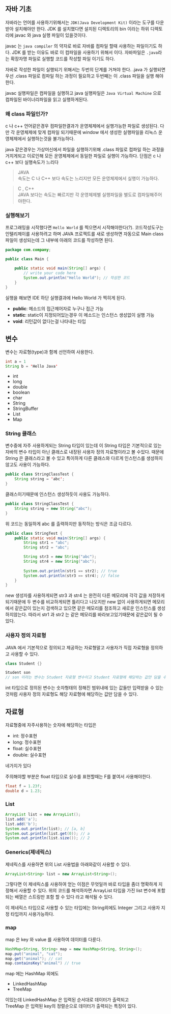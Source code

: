 ## 자바 기초
자바라는 언어를 사용하기위해서는 `JDK(Java Development Kit)` 이라는 도구를 다운받아 설치해야만 한다. JDK 를 설치했다면 설치된 디렉토리의 bin 이라는 하위 디렉토리에 javac 와 java 실행 파일이 있을것이다.
  
javac 는 `java compiler` 의 약자로 바로 자바를 컴파일 할때 사용하는 파일이기도 하다. JDK 를 받는 이유도 바로 이 컴파일을 사용하기 위해서 이다. 자바파일은 `.java`라는 확장자명 파일로 실행할 코드를 작성할 파일 이기도 하다.  
  
자바로 작성한 파일이 실행되기 위해서는 두번의 단계를 거쳐야 한다. .java 가 실행되면 우선 .class 파일로 컴파일 하는 과정이 필요하고 두번째는 이 .class 파일을 실행 해야 한다.
  
javac 실행파일은 컴파일을 실행하고 java 실행파일은 `Java Virtual Machine` 으로 컴파일된 바이너리파일을 읽고 실행하게된다.

### 왜 class 파일인가?
c 나 c++ 언어같은경우 컴파일한결과가 운영체제에서 실행가능한 파일로 생성된다. 다만 각 운영체제에 맞게 컴파일 되기때문에 window 에서 생성한 실행파일을 리눅스 운영체제에서 실행하는것을 불가능하다. 
  
java 같은경우는 가상머신에서 파일을 실행하기위해 .class 파일로 컴파일 하는 과정을 거치게되고 이로인해 모든 운영체제에서 동일한 파일로 실행이 가능하다. 단점은 c 나 c++ 보다 실행속도가 느리다
  
> JAVA  
> 속도는 C 나 C++ 보다 속도는 느리지만 모든 운영체제에서 실행이 가능하다.
  
> C , C++  
> JAVA 보다는 속도는 빠르지만 각 운영체제별 실행파일을 별도로 컴파일해주어야한다.


### 실행해보기
프로그래밍을 시작했다면 `Hello World` 를 찍으면서 시작해야한다(?). 코드작성도구는 인텔리제이를 사용하려고 하며 JAVA 프로젝트를 새로 생성하면 자동으로 Main class 파일이 생성되는데 그 내부에 아래의 코드를 작성하면 된다.
```java
package com.company;

public class Main {

    public static void main(String[] args) {
	    // write your code here
        System.out.println("Hello World"); // 작성한 코드
    }
}
```
실행을 해보면 IDE 하단 실행결과에 Hello World 가 찍히게 된다.
  
- **public**: 메소드의 접근제어자로 누구나 접근 가능
- **static**: static이 지정되어있는경우 이 메소드는 인스턴스 생성없이 실행 가능
- **void**: 리턴값이 없다는걸 나타내는 타입

## 변수
변수는 자료형(type)과 함께 선언하여 사용한다.
```java
int a = 1
String b = 'Hello Java'
```
- int
- long
- double
- boolean
- char
- String
- StringBuffer
- List
- Map

### String 클래스
변수중에 자주 사용하게되는 String 타입이 있는데 이 String 타입은 기본적으로 있는 자바의 변수 타입이 아닌 클래스로 내장된 사용자 정의 자료형이라고 볼 수있다. 때문에 String 은 클래스라고 볼 수 있고 특이하게 다른 클래스와 다르게 인스턴스를 생성하지않고도 사용이 가능하다.
```java
public class StringClassTest {
    String string = 'abc';
}
```

클래스이기때문에 인스턴스 생성하듯이 사용도 가능하다.

```java
public class StringClassTest {
    String string = new String("abc");
}
```

위 코드는 동일하게 abc 를 출력하지만 동작하는 방식은 조금 다르다.

```java
public class StringTest {
    public static void main(String[] args) {
        String str1 = "abc";
        String str2 = "abc";

        String str3 = new String("abc");
        String str4 = new String("abc");
        
        System.out.println(str1 == str2); // true
        System.out.println(str3 == str4); // false
    }
}
```
new 생성자를 사용하게되면 str3 과 str4 는 완전히 다른 메모리에 각각 값을 저장하게되기때문에 두 변수를 비교하게되면 틀리다고 나오지만 new 없이 사용하게되면 메모리에서 같은값이 있는지 검색하고 있으면 같은 메모리를 참조하고 새로운 인스턴스를 생성하지않는다. 따라서 str1 과 str2 는 같은 메모리를 바라보고있기때문에 같은값이 될 수 있다.


### 사용자 정의 자료형
JAVA 에서 기본적으로 정의되고 제공하는 자료형말고 사용자가 직접 자료형을 정의하고 사용할 수 있다.

```java
class Student {}

Student son
// son 이라는 변수는 Student 자료형 변수이고 Student 자료형에 해당하는 값만 담을 수 있다.
```

int 타입으로 정의된 변수는 숫자형태의 정해진 범위내에 있는 값들만 입력받을 수 있는것처럼 사용자 정의 자료형도 해당 자료형에 해당하는 값만 담을 수 있다.

## 자료형
자료형중에 자주사용하는 숫자에 해당하는 타입은

- int: 정수표현
- long: 정수표현
- float: 실수표현
- double: 실수표현

네가지가 있다 
  
주의해야할 부분은 float 타입으로 실수를 표현할때는 F를 붙여서 사용해야한다.
```java
float f = 1.23f;
double d = 1.23;
```

### List
```java
ArrayList list = new ArrayList();
list.add('a');
list.add('b');
System.out.println(list); // [a, b]
System.out.println(list.get(0)); // a
System.out.println(list.size()); // 2
```

### Generics(제네릭스)
제네릭스를 사용하면 위의 List 사용법을 아래와같이 사용할 수 있다.
```java
ArrayList<String> list = new ArrayList<String>();
```
그렇다면 이 제네릭스를 사용하여 얻는 이점은 무엇일까 바로 타입을 좀더 명확하게 지정해서 사용할 수 있다. 위의 코드를 해석하자면 ArrayList 타입을 가진 list 변수에 포함되는 배열은 스트링만 포함 할 수 있다 라고 해석될 수 있다.
  
이 제네릭스 타입으로 사용할 수 있는 타입에는 String외에도 Integer 그리고 사용자 지정 타입까지 사용가능하다.

### map
map 은 key 와 value 를 사용하여 데이터를 다룬다.
```java
HashMap<String, String> map = new HashMap<String, String>();
map.put("animal", "cat");
map.get("animal"); // cat
map.containsKey("animal") // true
```
map 에는 HashMap 외에도 
- LinkedHashMap
- TreeMap

이있는데 LinkedHashMap 은 입력된 순서대로 데이터가 출력되고  
TreeMap 은 입력된 key의 정렬순으로 데이터가 출력되는 특징이 있다.


